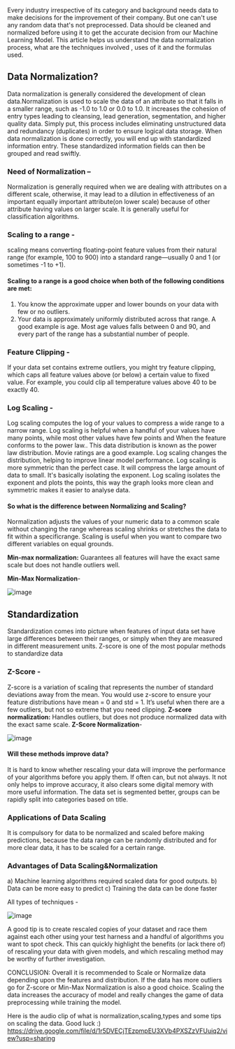 Every industry irrespective of its category and background needs data to make decisions for the improvement of their company. But one can't use any random data that's not preprocessed. Data should be cleaned and normalized before using it to get the accurate decision from our Machine Learning Model. 
This article helps us understand the data normalization process, what are the techniques involved , uses of it and the formulas used.

## Data Normalization?
Data normalization is generally considered the development of clean data.Normalization is used to scale the data of an attribute so that it falls in a smaller range, such as -1.0 to 1.0 or 0.0 to 1.0. 
It increases the cohesion of entry types leading to cleansing, lead generation, segmentation, and higher quality data.
Simply put, this process includes eliminating unstructured data and redundancy (duplicates) in order to ensure logical data storage.
When data normalization is done correctly, you will end up with standardized information entry. 
These standardized information fields can then be grouped and read swiftly.

### Need of Normalization –
Normalization is generally required when we are dealing with attributes on a different scale, otherwise, it may lead to a dilution in effectiveness of an important equally important attribute(on lower scale) because of other attribute having values on larger scale.
It is generally useful for classification algorithms.


### Scaling to a range -
scaling means converting floating-point feature values from their natural range (for example, 100 to 900) into a standard range—usually 0 and 1 (or sometimes -1 to +1).

#### Scaling to a range is a good choice when both of the following conditions are met:

1. You know the approximate upper and lower bounds on your data with few or no outliers.
2. Your data is approximately uniformly distributed across that range.
A good example is age. Most age values falls between 0 and 90, and every part of the range has a substantial number of people.


### Feature Clipping -
If your data set contains extreme outliers, you might try feature clipping, which caps all feature values above (or below) a certain value to fixed value.
For example, you could clip all temperature values above 40 to be exactly 40. 


### Log Scaling -
Log scaling computes the log of your values to compress a wide range to a narrow range.
Log scaling is helpful when a handful of your values have many points, while most other values have few points and When the feature conforms to the power law.. 
This data distribution is known as the power law distribution. Movie ratings are a good example.
Log scaling changes the distribution, helping to improve linear model performance.
Log scaling is more symmetric than the perfect case. It will compress the large amount of data to small. It's basically isolating the exponent.
Log scaling isolates the exponent and plots the points, this way the graph looks more clean and symmetric makes it easier to analyse data.

#### **So what is the difference between Normalizing and Scaling?**
Normalization adjusts the values of your numeric data to a common scale without changing the range whereas scaling shrinks or stretches the data to fit within 
a specificrange. Scaling is useful when you want to compare two different variables on equal grounds.

**Min-max normalization:** Guarantees all features will have the exact same scale but does not handle outliers well.

**Min-Max Normalization**-

![image](https://user-images.githubusercontent.com/71919335/134398319-ae62ea0d-aaf9-4a3e-8ccc-5d90c793e8bc.png)
## Standardization
Standardization comes into picture when features of input data set have large differences between their ranges, or simply when they are measured in different measurement units. Z-score is one of the most popular methods to standardize data
### Z-Score -
Z-score is a variation of scaling that represents the number of standard deviations away from the mean. 
You would use z-score to ensure your feature distributions have mean = 0 and std = 1.
It’s useful when there are a few outliers, but not so extreme that you need clipping.
**Z-score normalization:** Handles outliers, but does not produce normalized data with the exact same scale.
**Z-Score Normalization**-

![image](https://user-images.githubusercontent.com/71919335/133934944-9f0fe074-f24b-4efb-b18d-fd009586e2c6.png)

#### Will these methods improve data?
It is hard to know whether rescaling your data will improve the performance of your algorithms before you apply them. If often can, but not always.
It not only helps to improve accuracy, it also clears some digital memory with more useful information. The data set is segmented better, groups can be rapidly split into categories based on title.

### Applications of Data Scaling
It is compulsory for data to be normalized and scaled before making predictions, because the data range can be randomly distributed and for more clear data, it has to be scaled for a certain range.

### Advantages of Data Scaling&Normalization
 a) Machine learning algorithms required scaled data for good outputs.
 b) Data can be more easy to predict
 c) Training the data can be done faster

All types of techniques -

![image](https://user-images.githubusercontent.com/71919335/135027537-036f9f10-73a1-46a6-83d9-ed8576648f73.png)

A good tip is to create rescaled copies of your dataset and race them against each other using your test harness and a handful of algorithms you want to spot check. 
This can quickly highlight the benefits (or lack there of) of rescaling your data with given models, and which rescaling method may be worthy of further investigation.


CONCLUSION:
Overall it is recommended to Scale or Normalize data depending upon the features and distribution. If the data has more outliers go for Z-score or Min-Max Normalization is also a good choice.
Scaling the data increases the accuracy of model and really changes the game of data preprocessing while training the model.

Here is the audio clip of what is normalization,scaling,types and some tips on scaling the data. Good luck :)
https://drive.google.com/file/d/1r5DVECjTEzpmpEU3XVb4PXSZzVFUuiq2/view?usp=sharing
